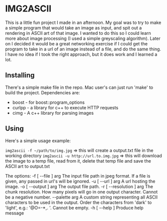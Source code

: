 IMG2ASCII
=========

This is a little fun project I made in an afternoon. My goal was to try to make a simple program that would take an image as input, and spit out a rendering in ASCII art of that image. I wanted to do this so I could learn more about image processing (I used a simple greyscaling algorithm). Later on I decided it would be a great networking exercise if I could get the program to take in a url of an image instead of a file, and do the same thing. I have no idea if I took the right approach, but it does work and I learned a lot.

Installing
----------

There's a simple make file in the repo. Mac user's can just run 'make' to build the project. Dependencies are:
  * boost       - for boost::program_options
  * curlpp      - a library for c++ to execute HTTP requests
  * cimg        - A c++ library for parsing images

Using
-----

Here's a simple usage example:

`img2ascii -f ~/path/to/img.jpg` => this will create a output.txt file in the working directory
`img2ascii -u http://url.to.img.jpg` => this will download the image to a temp file, read from it, delete that temp file and save the ASCII art to output.txt

The options:
  -f [ --file ] arg       The input file path in jpeg format. If a file is
                          given, any passed in url's will be ignored.
  -u [ --url ] arg        A url hosting the image.
  -o [ --output ] arg     The output file path.
  -r [ --resolution ] arg The chunk resolution. How many pixels will go in one
                          output character. Cannot be a negative number.
  --palette arg           A custom string representing all ASCII characters to
                          be used in the output. Order the characters from
                          'dark' to 'light', e.g.: '@O=-*,. '. Cannot be empty.
  -h [ --help ]           Produce help message


